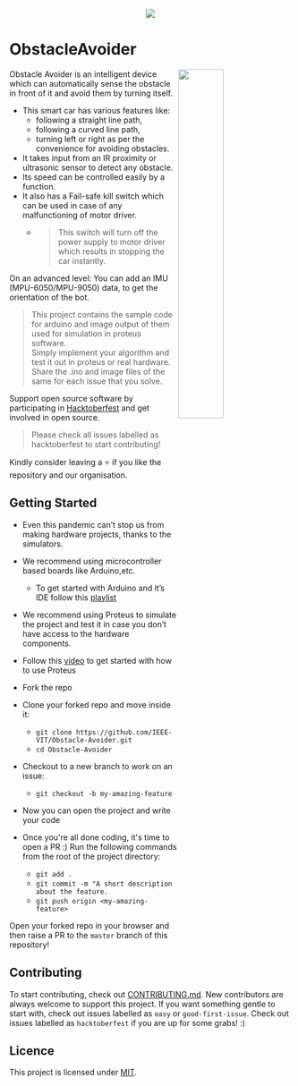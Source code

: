 <p align="center"><img  src="https://files.ieeevit.org/Hacktoberfest-23/Obstacle%20Avoider.png"/></p>  

# ObstacleAvoider #  
<img align="right" width="40%" src="https://hackster.imgix.net/uploads/attachments/1165785/_3hqEPWtb1C.blob?auto=compress%2Cformat&w=900&h=675&fit=min">  
Obstacle Avoider is an intelligent device which can automatically sense the obstacle in front of it and avoid them by turning itself.   

- This smart car has various features like:
  - following a straight line path,
  - following a curved line path,
  - turning left or right as per the convenience for avoiding obstacles.
- It takes input from an IR proximity or ultrasonic sensor to detect any obstacle.  
- Its speed can be controlled easily by a function.    
- It also has a Fail-safe kill switch which can be used in case of any malfunctioning of motor driver.
  - >This switch will turn off the power supply to motor driver which results in stopping the car instantly.      

On an advanced level:
You can add an IMU (MPU-6050/MPU-9050) data, to get the orientation of the bot.
   
> This project contains the sample code for arduino and image output of them used for simulation in proteus software.  
> Simply implement your algorithm and test it out in proteus or real hardware.
> Share the .ino and image files of the same for each issue that you solve.

Support open source software by participating in [Hacktoberfest](https://hacktoberfest.digitalocean.com) and get involved in open source.

> Please check all issues labelled as hacktoberfest to start contributing!

Kindly consider leaving a ⭐ if you like the repository and our organisation.


## Getting Started ##  
- Even this pandemic can’t stop us from making hardware projects, thanks to the simulators. 
- We recommend using microcontroller based boards like Arduino,etc.
  - To get started with Arduino and it’s IDE follow this [playlist](https://www.youtube.com/watch?v=EdXQUEMOfgU&list=PLPK2l9Knytg5s2dk8V09thBmNl2g5pRSr)
- We recommend using Proteus to simulate the project and test it in case you don’t have access to the hardware components.
- Follow this [video](https://www.youtube.com/watch?v=A2KrMkxZQmw) to get started with how to use Proteus  
  
- Fork the repo
- Clone your forked repo and move inside it:
  - `git clone https://github.com/IEEE-VIT/Obstacle-Avoider.git`
  - `cd Obstacle-Avoider`
- Checkout to a new branch to work on an issue:
  - `git checkout -b my-amazing-feature`
- Now you can open the project and write your code
- Once you're all done coding, it's time to open a PR :) Run the following commands from the root of the project directory:
  - `git add .`
  - `git commit -m "A short description about the feature.`
  - `git push origin <my-amazing-feature>`  
  
Open your forked repo in your browser and then raise a PR to the `master` branch of this repository!

## Contributing ##  
To start contributing, check out [CONTRIBUTING.md](https://github.com/IEEE-VIT/Obstacle-Avoider/blob/master/CONTRIBUTING.md). New contributors are always welcome to support this project. If you want something gentle to start with, check out issues labelled as `easy` or `good-first-issue`. Check out issues labelled as `hacktoberfest` if you are up for some grabs! :)  
## Licence ##  
This project is licensed under [MIT](https://github.com/IEEE-VIT/Obstacle-Avoider/blob/master/LICENSE).
